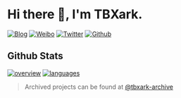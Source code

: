 # Hi there 👋, I'm TBXark.

[![Blog](https://img.shields.io/badge/Blog-444.svg)](https://www.tbxark.com)
[![Weibo](https://img.shields.io/badge/Weibo-ff2000.svg)](https://weibo.com/tbxark)
[![Twitter](https://img.shields.io/badge/Twitter-1190df.svg)](https://twitter.com/tbxark)
[![Github](https://img.shields.io/github/followers/tbxark?label=Follow&style=social)](https://github.com/tbxark)


## Github Stats

[![overview](https://raw.githubusercontent.com/tbxark-archive/.github/master/status/generated/overview.svg)](https://github.com/TBXark/TBXark) [![languages](https://raw.githubusercontent.com/tbxark-archive/.github/master/status/generated/languages.svg)](https://github.com/TBXark/TBXark)


> Archived projects can be found at [@tbxark-archive](https://github.com/tbxark-archive)

